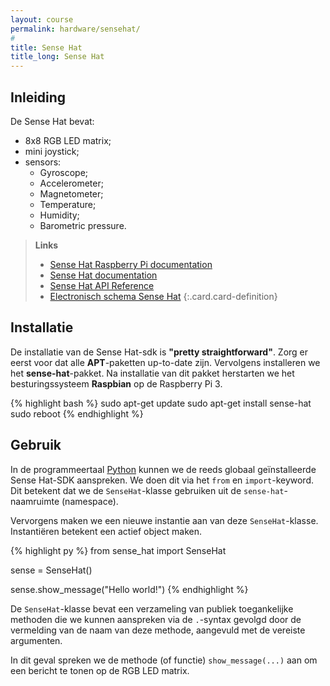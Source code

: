 ```yaml
---
layout: course
permalink: hardware/sensehat/
#
title: Sense Hat
title_long: Sense Hat
---
```


Inleiding
---------

De Sense Hat bevat:

- 8x8 RGB LED matrix;
- mini joystick;
- sensors:
  - Gyroscope;
  - Accelerometer;
  - Magnetometer;
  - Temperature;
  - Humidity;
  - Barometric pressure.

> **Links**
> - [Sense Hat Raspberry Pi documentation](https://www.raspberrypi.org/documentation/hardware/sense-hat/)
> - [Sense Hat documentation](https://pythonhosted.org/sense-hat/)
> - [Sense Hat API Reference](https://pythonhosted.org/sense-hat/api/)
> - [Electronisch schema Sense Hat](https://www.raspberrypi.org/documentation/hardware/sense-hat/images/Sense-HAT-V1_0.pdf)
{:.card.card-definition}

Installatie
-----------

De installatie van de Sense Hat-sdk is **"pretty straightforward"**. Zorg er eerst voor dat alle **APT**-paketten up-to-date zijn. Vervolgens installeren we het **sense-hat**-pakket. Na installatie van dit pakket herstarten we het besturingssysteem **Raspbian** op de Raspberry Pi 3.

{% highlight bash %}
sudo apt-get update
sudo apt-get install sense-hat
sudo reboot
{% endhighlight %}

Gebruik
-------

In de programmeertaal [Python](https://www.python.org/) kunnen we de reeds globaal geïnstalleerde Sense Hat-SDK aanspreken. We doen dit via het `from` en `import`-keyword. Dit betekent dat we de `SenseHat`-klasse gebruiken uit de `sense-hat`-naamruimte (namespace).

Vervorgens maken we een nieuwe instantie aan van deze `SenseHat`-klasse. Instantiëren betekent een actief object maken.

{% highlight py %}
from sense_hat import SenseHat

sense = SenseHat()

sense.show_message("Hello world!")
{% endhighlight %}

De `SenseHat`-klasse bevat een verzameling van publiek toegankelijke methoden die we kunnen aanspreken via de `.`-syntax gevolgd door de vermelding van de naam van deze methode, aangevuld met de vereiste argumenten.

In dit geval spreken we de methode (of functie) `show_message(...)` aan om een bericht te tonen op de RGB LED matrix.